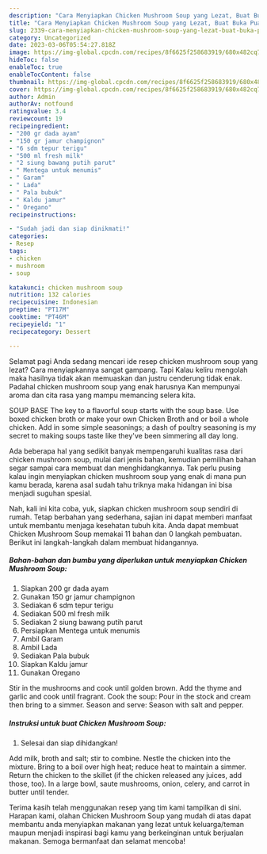 ```yaml
---
description: "Cara Menyiapkan Chicken Mushroom Soup yang Lezat, Buat Buka Puasa Lezat Sekali"
title: "Cara Menyiapkan Chicken Mushroom Soup yang Lezat, Buat Buka Puasa Lezat Sekali"
slug: 2339-cara-menyiapkan-chicken-mushroom-soup-yang-lezat-buat-buka-puasa-lezat-sekali
category: Uncategorized
date: 2023-03-06T05:54:27.818Z
image: https://img-global.cpcdn.com/recipes/8f6625f258683919/680x482cq70/chicken-mushroom-soup-foto-resep-utama.jpg
hideToc: false
enableToc: true
enableTocContent: false
thumbnail: https://img-global.cpcdn.com/recipes/8f6625f258683919/680x482cq70/chicken-mushroom-soup-foto-resep-utama.jpg
cover: https://img-global.cpcdn.com/recipes/8f6625f258683919/680x482cq70/chicken-mushroom-soup-foto-resep-utama.jpg
author: Admin
authorAv: notfound
ratingvalue: 3.4
reviewcount: 19
recipeingredient:
- "200 gr dada ayam"
- "150 gr jamur champignon"
- "6 sdm tepur terigu"
- "500 ml fresh milk"
- "2 siung bawang putih parut"
- " Mentega untuk menumis"
- " Garam"
- " Lada"
- " Pala bubuk"
- " Kaldu jamur"
- " Oregano"
recipeinstructions:

- "Sudah jadi dan siap dinikmati!"
categories:
- Resep
tags:
- chicken
- mushroom
- soup

katakunci: chicken mushroom soup 
nutrition: 132 calories
recipecuisine: Indonesian
preptime: "PT17M"
cooktime: "PT46M"
recipeyield: "1"
recipecategory: Dessert

---
```



Selamat pagi Anda sedang mencari ide resep chicken mushroom soup yang lezat? Cara menyiapkannya sangat gampang. Tapi Kalau keliru mengolah maka hasilnya tidak akan memuaskan dan justru cenderung tidak enak. Padahal chicken mushroom soup yang enak harusnya Kan mempunyai aroma dan cita rasa yang mampu memancing selera kita.


SOUP BASE The key to a flavorful soup starts with the soup base. Use boxed chicken broth or make your own Chicken Broth and or boil a whole chicken. Add in some simple seasonings; a dash of poultry seasoning is my secret to making soups taste like they&#39;ve been simmering all day long.

Ada beberapa hal yang sedikit banyak mempengaruhi kualitas rasa dari chicken mushroom soup, mulai dari jenis bahan, kemudian pemilihan bahan segar sampai cara membuat dan menghidangkannya. Tak perlu pusing kalau ingin menyiapkan chicken mushroom soup yang enak di mana pun kamu berada, karena asal sudah tahu triknya maka hidangan ini bisa menjadi suguhan spesial.


Nah, kali ini kita coba, yuk, siapkan chicken mushroom soup sendiri di rumah. Tetap berbahan yang sederhana, sajian ini dapat memberi manfaat untuk membantu menjaga kesehatan tubuh kita. Anda dapat membuat Chicken Mushroom Soup memakai 11 bahan dan 0 langkah pembuatan. Berikut ini langkah-langkah dalam membuat hidangannya.

<!--inarticleads1-->

##### Bahan-bahan dan bumbu yang diperlukan untuk menyiapkan Chicken Mushroom Soup:

1. Siapkan 200 gr dada ayam
1. Gunakan 150 gr jamur champignon
1. Sediakan 6 sdm tepur terigu
1. Sediakan 500 ml fresh milk
1. Sediakan 2 siung bawang putih parut
1. Persiapkan  Mentega untuk menumis
1. Ambil  Garam
1. Ambil  Lada
1. Sediakan  Pala bubuk
1. Siapkan  Kaldu jamur
1. Gunakan  Oregano


Stir in the mushrooms and cook until golden brown. Add the thyme and garlic and cook until fragrant. Cook the soup: Pour in the stock and cream then bring to a simmer. Season and serve: Season with salt and pepper. 

<!--inarticleads2-->

##### Instruksi untuk buat Chicken Mushroom Soup:


1. Selesai dan siap dihidangkan!

Add milk, broth and salt; stir to combine. Nestle the chicken into the mixture. Bring to a boil over high heat; reduce heat to maintain a simmer. Return the chicken to the skillet (if the chicken released any juices, add those, too). In a large bowl, saute mushrooms, onion, celery, and carrot in butter until tender. 

Terima kasih telah menggunakan resep yang tim kami tampilkan di sini. Harapan kami, olahan Chicken Mushroom Soup yang mudah di atas dapat membantu anda menyiapkan makanan yang lezat untuk keluarga/teman maupun menjadi inspirasi bagi kamu yang berkeinginan untuk berjualan makanan. Semoga bermanfaat dan selamat mencoba!
